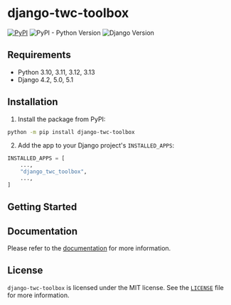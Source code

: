 # django-twc-toolbox

[![PyPI](https://img.shields.io/pypi/v/django-twc-toolbox)](https://pypi.org/project/django-twc-toolbox/)
![PyPI - Python Version](https://img.shields.io/pypi/pyversions/django-twc-toolbox)
![Django Version](https://img.shields.io/badge/django-4.2%20%7C%205.0%20%7C%205.1-%2344B78B?labelColor=%23092E20)
<!-- https://shields.io/badges -->
<!-- django-4.2 | 5.0 | 5.1-#44B78B -->
<!-- labelColor=%23092E20 -->

## Requirements

- Python 3.10, 3.11, 3.12, 3.13
- Django 4.2, 5.0, 5.1

## Installation

1. Install the package from PyPI:

```bash
python -m pip install django-twc-toolbox
```

2. Add the app to your Django project's `INSTALLED_APPS`:

```python
INSTALLED_APPS = [
    ...,
    "django_twc_toolbox",
    ...,
]
```

## Getting Started

## Documentation

Please refer to the [documentation](https://django-twc-toolbox.westervelt.dev/) for more information.

## License

`django-twc-toolbox` is licensed under the MIT license. See the [`LICENSE`](LICENSE) file for more information.
